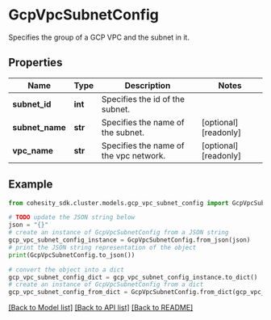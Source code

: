 # GcpVpcSubnetConfig

Specifies the group of a GCP VPC and the subnet in it.

## Properties

Name | Type | Description | Notes
------------ | ------------- | ------------- | -------------
**subnet_id** | **int** | Specifies the id of the subnet. | 
**subnet_name** | **str** | Specifies the name of the subnet. | [optional] [readonly] 
**vpc_name** | **str** | Specifies the name of the vpc network. | [optional] [readonly] 

## Example

```python
from cohesity_sdk.cluster.models.gcp_vpc_subnet_config import GcpVpcSubnetConfig

# TODO update the JSON string below
json = "{}"
# create an instance of GcpVpcSubnetConfig from a JSON string
gcp_vpc_subnet_config_instance = GcpVpcSubnetConfig.from_json(json)
# print the JSON string representation of the object
print(GcpVpcSubnetConfig.to_json())

# convert the object into a dict
gcp_vpc_subnet_config_dict = gcp_vpc_subnet_config_instance.to_dict()
# create an instance of GcpVpcSubnetConfig from a dict
gcp_vpc_subnet_config_from_dict = GcpVpcSubnetConfig.from_dict(gcp_vpc_subnet_config_dict)
```
[[Back to Model list]](../README.md#documentation-for-models) [[Back to API list]](../README.md#documentation-for-api-endpoints) [[Back to README]](../README.md)


